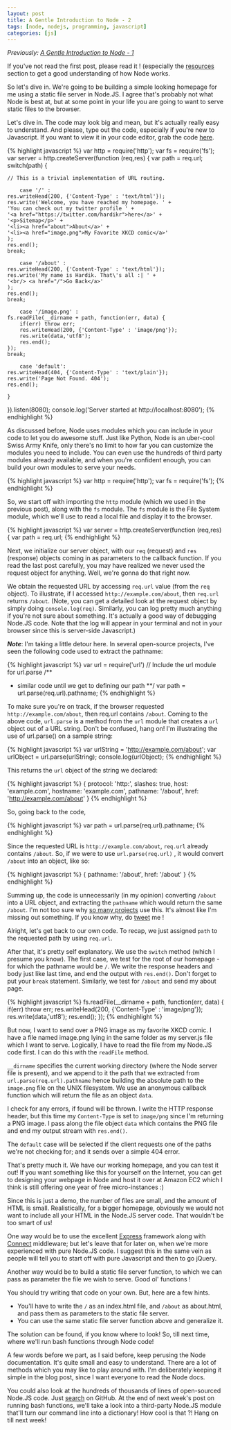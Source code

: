 ```yaml
---
layout: post
title: A Gentle Introduction to Node - 2
tags: [node, nodejs, programming, javascript]
categories: [js]
---
```


_Previously: [A Gentle Introduction to Node - 1][1]_

If you've not read the first post, please read it ! (especially the [resources][2] section to get a good understanding of how Node works.

So let's dive in. We're going to be building a simple looking homepage for me using a static file server in Node.JS. I agree that's probably not what Node is best at, but at some point in your life you are going to want to serve static files to the browser.

Let's dive in. The code may look big and mean, but it's actually really easy to understand. And please, type out the code, especially if you're new to Javascript. If you want to view it in your code editor, grab the code [here][8].

{% highlight javascript %}
var http = require('http');
var fs = require('fs');
var server = http.createServer(function (req,res) {
	var path = req.url;
	switch(path) {
	
	// This is a trivial implementation of URL routing.		
	
		case '/' :	
	res.writeHead(200, {'Content-Type' : 'text/html'});
	res.write('Welcome, you have reached my homepage. ' + 
	'You can check out my twitter profile ' + 
	'<a href="https://twitter.com/hardikr">here</a>' + 
	'<p>Sitemap</p>' + 
	'<li><a href="about">About</a>' + 
	'<li><a href="image.png">My Favorite XKCD comic</a>'
	);
	res.end();
	break;

		case '/about' : 
	res.writeHead(200, {'Content-Type' : 'text/html'});
	res.write('My name is Hardik. That\'s all :| ' + 
	'<br/> <a href="/">Go Back</a>'
	);
	res.end();
	break;

		case '/image.png' : 
	fs.readFile(__dirname + path, function(err, data) {
		if(err) throw err;
		res.writeHead(200, {'Content-Type' : 'image/png'});
		res.write(data,'utf8');
		res.end();
	});
	break;

		case 'default': 	
	res.writeHead(404, {'Content-Type' : 'text/plain'});
	res.write('Page Not Found. 404');
	res.end();
	
	}

}).listen(8080);
console.log('Server started at http://localhost:8080');
{% endhighlight %}

As discussed before, Node uses modules which you can include in your code to let you do awesome stuff. Just like Python, Node is an uber-cool Swiss Army Knife, only there's no limit to how far you can customize the modules you need to include. You can even use the hundreds of third party modules already available, and when you're confident enough, you can build your own modules to serve your needs.

{% highlight javascript %}
var http = require('http');
var fs = require('fs');
{% endhighlight %}

So, we start off with importing the `http` module (which we used in the previous post), along with the `fs` module. The `fs` module is the File System module, which we'll use to read a local file and display it to the browser.

{% highlight javascript %}
var server = http.createServer(function (req,res) {
 var path = req.url;
{% endhighlight %}

Next, we initialize our server object, with our `req` (request) and `res` (response) objects coming in as parameters to the callback function. If you read the last post carefully, you may have realized we never used the request object for anything. Well, we're gonna do that right now. 

We obtain the requested URL by accessing `req.url` value (from the `req` object). To illustrate, if I accessed `http://example.com/about`, then `req.url` returns `/about`. (Note, you can get a detailed look at the request object by simply doing `console.log(req)`. Similarly, you can log pretty much anything if you're not sure about something. It's actually a good way of debugging Node.JS code. Note that the log will appear in your terminal and not in your browser since this is server-side Javascript.)

_**Note**_: I'm taking a little detour here. In several open-source projects, I've seen the following code used to extract the pathname:

{% highlight javascript %}
var url = require('url') // Include the url module for url.parse
/** 
 * similar code until we get to defining our path
**/
var path = url.parse(req.url).pathname;
{% endhighlight %}

To make sure you're on track, if the browser requested `http://example.com/about`, then req.url contains `/about`. Coming to the above code, `url.parse` is a method from the `url` module that creates a `url` object out of a URL string. Don't be confused, hang on! I'm illustrating the use of url.parse() on a sample string:

{% highlight javascript %}
var urlString = 'http://example.com/about'; 
var urlObject = url.parse(urlString);
console.log(urlObject);
{% endhighlight %}

This returns the `url` object of the string we declared:

{% highlight javascript %}
{ protocol: 'http:',
  slashes: true,
  host: 'example.com',
  hostname: 'example.com',
  pathname: '/about',
  href: 'http://example.com/about' }
{% endhighlight %}

So, going back to the code,

{% highlight javascript %}
var path = url.parse(req.url).pathname;
{% endhighlight %}

Since the requested URL is `http://example.com/about`, `req.url` already contains `/about`. So, if we were to use `url.parse(req.url)` , it would convert `/about` into an object, like so:

{% highlight javascript %}
{ pathname: '/about', href: '/about' }
{% endhighlight %}

Summing up, the code is unnecessarily (in my opinion) converting `/about` into a URL object, and extracting the `pathname` which would return the same `/about`. I'm not too sure why [so many projects][6] use this. It's almost like I'm missing out something. If you know why, do [tweet][7] me !

Alright, let's get back to our own code. To recap, we just assigned `path` to the requested path by using `req.url`.

After that, it's pretty self explanatory. We use the `switch` method (which I presume you know). The first case, we test for the root of our homepage - for which the pathname would be `/`. We write the response headers and body just like last time, and end the output with `res.end()`. Don't forget to put your `break` statement. Similarly, we test for `/about` and send my about page.

{% highlight javascript %}
fs.readFile(__dirname + path, function(err, data) {
 if(err) throw err;
 res.writeHead(200, {'Content-Type' : 'image/png'});
 res.write(data,'utf8');
 res.end();
});
{% endhighlight %}

But now, I want to send over a PNG image as my favorite XKCD comic. I have a file named image.png lying in the same folder as my server.js file which I want to serve. Logically, I have to read the file from my Node.JS code first. I can do this with the `readFile` method. 

`__dirname` specifies the current working directory (where the Node server file is present), and we append to it the path that we extracted from `url.parse(req.url).pathname` hence building the absolute path to the `image.png` file on the UNIX filesystem. We use an anonymous callback function which will return the file as an object `data`.

I check for any errors, if found will be thrown. I write the HTTP response header, but this time my `Content-Type` is set to `image/png` since I'm returning a PNG image. I pass along the file object `data` which contains the PNG file and end my output stream with `res.end()`.

The `default` case will be selected if the client requests one of the paths we're not checking for; and it sends over a simple 404 error.

That's pretty much it. We have our working homepage, and you can test it out! If you want something like this for yourself on the Internet, you can get to designing your webpage in Node and host it over at Amazon EC2 which I think is still offering one year of free micro-instances :)  

Since this is just a demo, the number of files are small, and the amount of HTML is small. Realistically, for a bigger homepage, obviously we would not want to include all your HTML in the Node.JS server code. That wouldn't be too smart of us!

One way would be to use the excellent [Express][3] framework along with [Connect][4] middleware; but let's leave that for later on, when we're more experienced with pure Node.JS code. I suggest this in the same vein as people will tell you to start off with pure Javascript and then to go jQuery.

Another way would be to build a static file server function, to which we can pass as parameter the file we wish to serve. Good ol' functions !

You should try writing that code on your own. But, here are a few hints.
- You'll have to write the `/` as an index.html file, and `/about` as about.html, and pass them as parameters to the static file server.
- You can use the same static file server function above and generalize it.

The solution can be found, if you know where to look! So, till next time, where we'll run bash functions through Node code! 

A few words before we part, as I said before, keep perusing the Node documentation. It's quite small and easy to understand. There are a lot of methods which you may like to play around with. I'm deliberately keeping it simple in the blog post, since I want everyone to read the Node docs.

You could also look at the hundreds of thousands of lines of open-sourced Node.JS code. Just [search][5] on GitHub. At the end of next week's post on running bash functions, we'll take a look into a third-party Node.JS module that'll turn our command line into a dictionary! How cool is that ?! Hang on till next week! 

[1]: http://blog.hardikr.com/js/node-1/ "The first post in the series"
[2]: http://blog.hardikr.com/js/node-1/#resources "Resources in first post"
[3]: https://github.com/visionmedia/express "Express on GitHub"
[4]: https://github.com/senchalabs/connect "Connect on GitHub"
[5]: https://github.com/search?q=Node&type=Everything&repo=&langOverride=&start_value=1 "GitHub search for Node"
[6]: https://github.com/search?q=path+%3D+url.parse%28req.url%29.pathname&type=Everything&repo=&langOverride=&start_value=1 "GitHub search for url.parse"
[7]: https://twitter.com/hardikr "My Twitter"
[8]: https://github.com/hardikr/hardikr.github.com/raw/master/static/node/post2/post2.js
